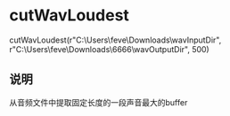 # cutWavLoudest
cutWavLoudest(r"C:\Users\feve\Downloads\wavInputDir", r"C:\Users\feve\Downloads\6666\wavOutputDir", 500)

## 说明
从音频文件中提取固定长度的一段声音最大的buffer
